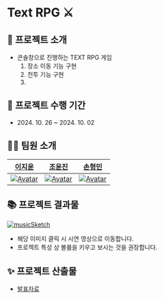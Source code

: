 # Text RPG ⚔️

## 📌 프로젝트 소개

- 콘솔창으로 진행하는 TEXT RPG 게임
  1. 장소 이동 기능 구현
  2. 전투 기능 구현
  3.

## 📅 프로젝트 수행 기간

- 2024\. 10. 26 ~ 2024. 10. 02

## 🧑‍🚀 팀원 소개

|                             [이지윤](https://github.com/LI-JiYoon)                              |                              [조윤진](https://github.com/Joyoounjin)                              |                             [손형민](https://github.com/Zzondy-Unity)                              |                                                    
| :-------------------------------------------------------------------------------------------: | :-------------------------------------------------------------------------------------------: | :----------------------------------------------------------------------------------------------: | 
| [![Avatar](https://avatars.githubusercontent.com/u/84116288?v=4)](https://github.com/LI-JiYoon) | [![Avatar](https://avatars.githubusercontent.com/u/180900470?v=4)]([https://github.com/aromadsh](https://github.com/Joyoounjin)) | [![Avatar](https://avatars.githubusercontent.com/u/182717277?v=4)]([https://github.com/Hyunjaa](https://github.com/Zzondy-Unity)) | 


## 📚 프로젝트 결과물
[![musicSketch]()]()
* 해당 이미지 클릭 시 시연 영상으로 이동합니다.
* 프로젝트 특성 상 볼륨을 키우고 보시는 것을 권장합니다.

## ✨ 프로젝트 산출물

- [발표자료]()


